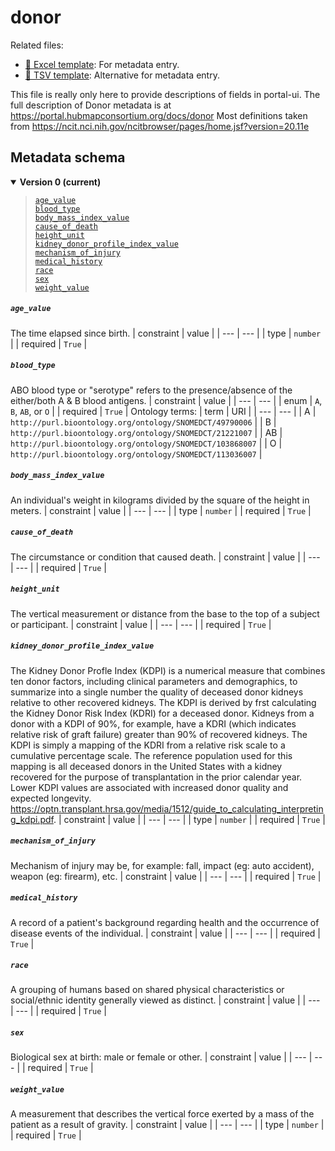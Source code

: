 # donor

Related files:

- [📝 Excel template](https://raw.githubusercontent.com/hubmapconsortium/ingest-validation-tools/master/docs/donor/donor.xlsx): For metadata entry.
- [📝 TSV template](https://raw.githubusercontent.com/hubmapconsortium/ingest-validation-tools/master/docs/donor/donor.tsv): Alternative for metadata entry.

This file is really only here to provide descriptions of fields in portal-ui. The full description of Donor metadata is at https://portal.hubmapconsortium.org/docs/donor
Most definitions taken from https://ncit.nci.nih.gov/ncitbrowser/pages/home.jsf?version=20.11e



## Metadata schema


<details open="true"><summary><b>Version 0 (current)</b></summary>

<blockquote>

[`age_value`](#age_value)<br>
[`blood_type`](#blood_type)<br>
[`body_mass_index_value`](#body_mass_index_value)<br>
[`cause_of_death`](#cause_of_death)<br>
[`height_unit`](#height_unit)<br>
[`kidney_donor_profile_index_value`](#kidney_donor_profile_index_value)<br>
[`mechanism_of_injury`](#mechanism_of_injury)<br>
[`medical_history`](#medical_history)<br>
[`race`](#race)<br>
[`sex`](#sex)<br>
[`weight_value`](#weight_value)<br>

</blockquote>

##### `age_value`
The time elapsed since birth.
| constraint | value |
| --- | --- |
| type | `number` |
| required | `True` |

##### `blood_type`
ABO blood type or "serotype" refers to the presence/absence of the either/both A & B blood antigens.
| constraint | value |
| --- | --- |
| enum | `A`, `B`, `AB`, or `O` |
| required | `True` |
Ontology terms:
| term | URI |
| --- | --- |
| A | `http://purl.bioontology.org/ontology/SNOMEDCT/49790006` |
| B | `http://purl.bioontology.org/ontology/SNOMEDCT/21221007` |
| AB | `http://purl.bioontology.org/ontology/SNOMEDCT/103868007` |
| O | `http://purl.bioontology.org/ontology/SNOMEDCT/113036007` |

##### `body_mass_index_value`
An individual's weight in kilograms divided by the square of the height in meters.
| constraint | value |
| --- | --- |
| type | `number` |
| required | `True` |

##### `cause_of_death`
The circumstance or condition that caused death.
| constraint | value |
| --- | --- |
| required | `True` |

##### `height_unit`
The vertical measurement or distance from the base to the top of a subject or participant.
| constraint | value |
| --- | --- |
| required | `True` |

##### `kidney_donor_profile_index_value`
The Kidney Donor Profle Index (KDPI) is a numerical measure that combines ten donor factors, including clinical parameters and demographics, to summarize into a single number the quality of deceased donor kidneys relative to other recovered kidneys. The KDPI is derived by frst calculating the Kidney Donor Risk Index (KDRI) for a deceased donor. Kidneys from a donor with a KDPI of 90%, for example, have a KDRI (which indicates relative risk of graft failure) greater than 90% of recovered kidneys. The KDPI is simply a mapping of the KDRI from a relative risk scale to a cumulative percentage scale. The reference population used for this mapping is all deceased donors in the United States  with a kidney recovered for the purpose of transplantation in the prior calendar year.  Lower KDPI values are associated with increased donor quality and expected longevity. https://optn.transplant.hrsa.gov/media/1512/guide_to_calculating_interpreting_kdpi.pdf.
| constraint | value |
| --- | --- |
| type | `number` |
| required | `True` |

##### `mechanism_of_injury`
Mechanism of injury may be, for example: fall, impact (eg: auto accident), weapon (eg: firearm), etc.
| constraint | value |
| --- | --- |
| required | `True` |

##### `medical_history`
A record of a patient's background regarding health and the occurrence of disease events of the individual.
| constraint | value |
| --- | --- |
| required | `True` |

##### `race`
A grouping of humans based on shared physical characteristics or social/ethnic identity generally viewed as distinct.
| constraint | value |
| --- | --- |
| required | `True` |

##### `sex`
Biological sex at birth: male or female or other.
| constraint | value |
| --- | --- |
| required | `True` |

##### `weight_value`
A measurement that describes the vertical force exerted by a mass of the patient as a result of gravity.
| constraint | value |
| --- | --- |
| type | `number` |
| required | `True` |

</details>

